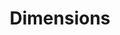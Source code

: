 ---
layout: default
bigquery: https://console.cloud.google.com/bigquery?p=covid-19-dimensions-ai&page=table&d=data&t=publications
contributors: Digital Science, https://www.digital-science.com/
cost: Free for personal, non-commercial use.
description: Dimensions contains more than 100 million publications, ranging from
  articles published in scholarly journals, books and book chapters, to preprints
  and conference proceedings. All publications are contextualized with linked data
  sets, funding, publications, patents, clinical trials, and policy documents. You
  can also view associated categories, funders, institutions, and researcher profiles.
documentation: https://docs.dimensions.ai/bigquery/index.html
last_edit: Mon, 04 Apr 2022 19:04:00 GMT
location: https://www.dimensions.ai/products/free/
maintained_by: Digital Science, https://www.digital-science.com/
schema_fields: '[''repository_name'', ''types'', ''associated_publication_arxiv_id'',
  ''resulting_publication_doi'', ''acknowledgements'', ''journal_lists'', ''grant_number'',
  ''pmid'', ''citations_count'', ''research_org_countries'', ''associated_grant_ids'',
  ''category_bra'', ''license'', ''funder_org_state_codes'', ''filing_status'', ''mesh_headings'',
  ''date_online'', ''legal_events'', ''associated_publication_doi'', ''citations'',
  ''repository_url'', ''cpc'', ''kind'', ''ipcr'', ''funding_eur'', ''assignee_countries'',
  ''parent_id'', ''isbn'', ''acronym'', ''established'', ''volume'', ''brief_title'',
  ''gender'', ''subtitles'', ''editors'', ''clinical_trial_ids'', ''concepts'', ''open_access_categories_v2'',
  ''acronyms'', ''associated_publication_id'', ''eisbn'', ''publication_date'', ''doi'',
  ''assignee_orgs'', ''language'', ''research_org_country_names'', ''book_title'',
  ''patent_ids'', ''funder_org_cities'', ''supporting_grant_ids'', ''authors'', ''pages'',
  ''title'', ''funding_gbp'', ''issue'', ''family_count'', ''research_orgs'', ''current_assignee_countries'',
  ''category_for'', ''registry'', ''email_address'', ''funding_currency'', ''categories'',
  ''pmcid'', ''cited_by_ids'', ''category_icrp_ct'', ''status'', ''filing_year'',
  ''linkout'', ''altmetrics'', ''priority_year'', ''granted_year'', ''funding_nzd'',
  ''phase'', ''arxiv_id'', ''aliases'', ''metrics'', ''funder_org_acronyms'', ''funding_jpy'',
  ''family_id'', ''funder_countries'', ''family_members_ids'', ''links'', ''category_hra'',
  ''description'', ''start_date'', ''legal_status'', ''name'', ''source_id'', ''expiration_date'',
  ''date_inserted'', ''category_rcdc'', ''granted_date'', ''date_normal'', ''interventions'',
  ''inventor_names'', ''id'', ''repository_id'', ''funding_amount'', ''funding_chf'',
  ''funding_details'', ''journal'', ''conditions'', ''labels'', ''proceedings_title'',
  ''organisation_details'', ''original_assignee_countries'', ''original_assignee'',
  ''publisher'', ''relationships'', ''original_assignee_orgs'', ''associated_publication_pmid'',
  ''reference_ids'', ''wikipedia_url'', ''citation_string'', ''active_years'', ''category_hrcs_hc'',
  ''funding_cad'', ''funding_usd'', ''original_title'', ''current_assignee'', ''type'',
  ''conference'', ''funder_org_countries'', ''funder_orgs'', ''end_date'', ''current_assignee_orgs'',
  ''embargo_date'', ''abstract'', ''priority_date'', ''open_access_categories'', ''publication_ids'',
  ''date'', ''application_number'', ''book_series_title'', ''date_modified'', ''external_ids'',
  ''funding_cny'', ''category_uoa'', ''date_print'', ''category_hrcs_rac'', ''mesh_terms'',
  ''year'', ''funder_org'', ''expiration_year'', ''end_year'', ''researcher_ids'',
  ''category_sdg'', ''filing_date'', ''funding_aud'', ''start_year'', ''resulting_publication_ids'',
  ''research_org_city_names'', ''research_org_cities'', ''research_org_state_names'',
  ''created_date'', ''address'', ''jurisdiction'', ''original_abstract'', ''research_org_state_codes'',
  ''publication_year'', ''date_imported_gbq'', ''category_icrp_cso'', ''foa_number'',
  ''investigators'']'
shortname: dimensions
tags:
- scholarly literature
- patents
- funding
- clinical trials
- academic profiles
terms_of_use: 'Use of both the Dimensions COVID-19 dataset and full Dimensions dataset
  are subject to the Dimensions Terms of use: https://www.dimensions.ai/policies-terms-legal '
title: Dimensions
uuid: dcff88bd-fe6b-4fdb-8159-809bf9d7bc1c
---